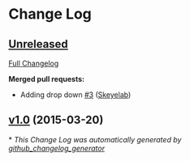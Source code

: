 # Change Log

## [Unreleased](https://github.com/Skeyelab/Take-5-Tickets/tree/HEAD)

[Full Changelog](https://github.com/Skeyelab/Take-5-Tickets/compare/v1.0...HEAD)

**Merged pull requests:**

- Adding drop down [\#3](https://github.com/Skeyelab/Take-5-Tickets/pull/3) ([Skeyelab](https://github.com/Skeyelab))

## [v1.0](https://github.com/Skeyelab/Take-5-Tickets/tree/v1.0) (2015-03-20)



\* *This Change Log was automatically generated by [github_changelog_generator](https://github.com/skywinder/Github-Changelog-Generator)*